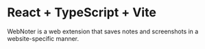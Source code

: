 # React + TypeScript + Vite

WebNoter is a web extension that saves notes and screenshots in a website-specific manner.